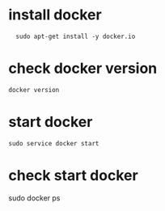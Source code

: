 # install docker
```
  sudo apt-get install -y docker.io
```

# check docker version
```
docker version
```

# start docker
```
sudo service docker start
```

# check start docker 
sudo docker ps 




                                                                                

